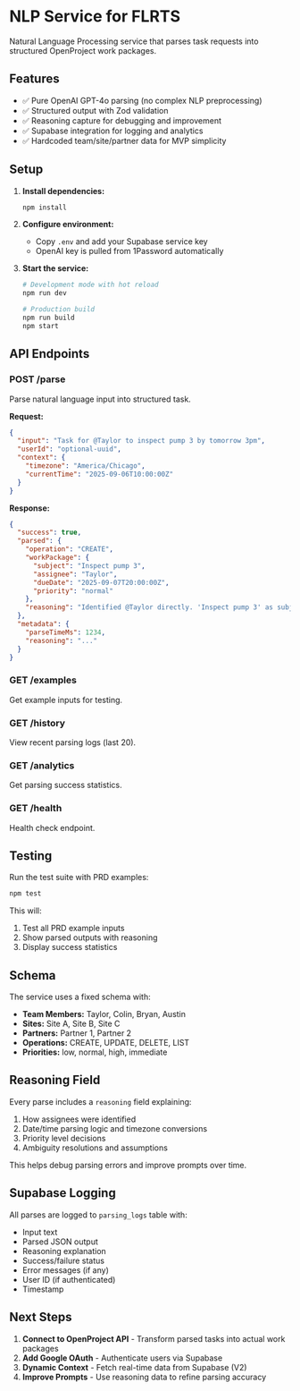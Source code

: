 # NLP Service for FLRTS

Natural Language Processing service that parses task requests into structured
OpenProject work packages.

## Features

- ✅ Pure OpenAI GPT-4o parsing (no complex NLP preprocessing)
- ✅ Structured output with Zod validation
- ✅ Reasoning capture for debugging and improvement
- ✅ Supabase integration for logging and analytics
- ✅ Hardcoded team/site/partner data for MVP simplicity

## Setup

1. **Install dependencies:**

   ```bash
   npm install
   ```

2. **Configure environment:**
   - Copy `.env` and add your Supabase service key
   - OpenAI key is pulled from 1Password automatically

3. **Start the service:**

   ```bash
   # Development mode with hot reload
   npm run dev

   # Production build
   npm run build
   npm start
   ```

## API Endpoints

### POST /parse

Parse natural language input into structured task.

**Request:**

```json
{
  "input": "Task for @Taylor to inspect pump 3 by tomorrow 3pm",
  "userId": "optional-uuid",
  "context": {
    "timezone": "America/Chicago",
    "currentTime": "2025-09-06T10:00:00Z"
  }
}
```

**Response:**

```json
{
  "success": true,
  "parsed": {
    "operation": "CREATE",
    "workPackage": {
      "subject": "Inspect pump 3",
      "assignee": "Taylor",
      "dueDate": "2025-09-07T20:00:00Z",
      "priority": "normal"
    },
    "reasoning": "Identified @Taylor directly. 'Inspect pump 3' as subject..."
  },
  "metadata": {
    "parseTimeMs": 1234,
    "reasoning": "..."
  }
}
```

### GET /examples

Get example inputs for testing.

### GET /history

View recent parsing logs (last 20).

### GET /analytics

Get parsing success statistics.

### GET /health

Health check endpoint.

## Testing

Run the test suite with PRD examples:

```bash
npm test
```

This will:

1. Test all PRD example inputs
2. Show parsed outputs with reasoning
3. Display success statistics

## Schema

The service uses a fixed schema with:

- **Team Members:** Taylor, Colin, Bryan, Austin
- **Sites:** Site A, Site B, Site C
- **Partners:** Partner 1, Partner 2
- **Operations:** CREATE, UPDATE, DELETE, LIST
- **Priorities:** low, normal, high, immediate

## Reasoning Field

Every parse includes a `reasoning` field explaining:

1. How assignees were identified
2. Date/time parsing logic and timezone conversions
3. Priority level decisions
4. Ambiguity resolutions and assumptions

This helps debug parsing errors and improve prompts over time.

## Supabase Logging

All parses are logged to `parsing_logs` table with:

- Input text
- Parsed JSON output
- Reasoning explanation
- Success/failure status
- Error messages (if any)
- User ID (if authenticated)
- Timestamp

## Next Steps

1. **Connect to OpenProject API** - Transform parsed tasks into actual work
   packages
2. **Add Google OAuth** - Authenticate users via Supabase
3. **Dynamic Context** - Fetch real-time data from Supabase (V2)
4. **Improve Prompts** - Use reasoning data to refine parsing accuracy
